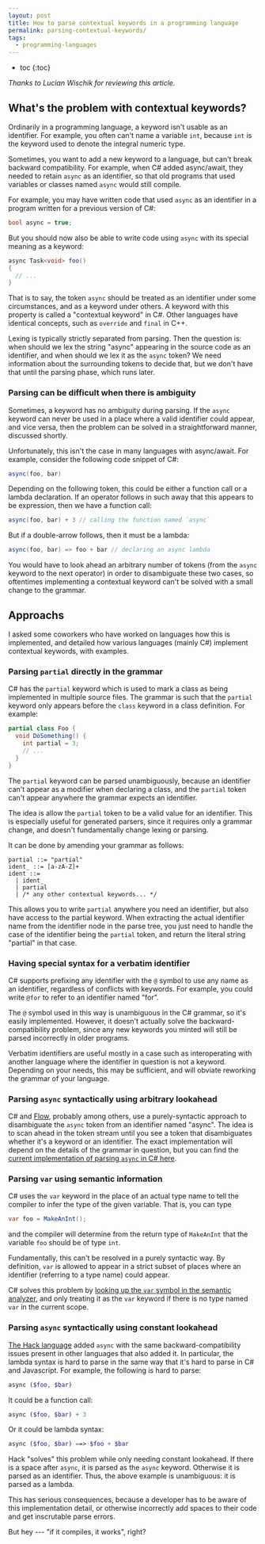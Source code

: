 ```yaml
---
layout: post
title: How to parse contextual keywords in a programming language
permalink: parsing-contextual-keywords/
tags:
  - programming-languages
---
```


* toc
{:toc}

*Thanks to Lucian Wischik for reviewing this article.*

## What's the problem with contextual keywords?

Ordinarily in a programming language, a keyword isn't usable as an identifier.
For example, you often can't name a variable `int`, because `int` is the keyword
used to denote the integral numeric type.

Sometimes, you want to add a new keyword to a language, but can't break backward
compatibility. For example, when C# added async/await, they needed to retain
`async` as an identifier, so that old programs that used variables or classes
named `async` would still compile.

For example, you may have written code that used `async` as an identifier in a
program written for a previous version of C#:

```cs
bool async = true;
```

But you should now also be able to write code using `async` with its special
meaning as a keyword:

```cs
async Task<void> foo()
{
  // ...
}
```

That is to say, the token `async` should be treated as an identifier under some
circumstances, and as a keyword under others. A keyword with this property is
called a "contextual keyword" in C#. Other languages have identical concepts,
such as `override` and `final` in C++.

Lexing is typically strictly separated from parsing. Then the question is: when
should we lex the string "async" appearing in the source code as an identifier,
and when should we lex it as the `async` token? We need information about the
surrounding tokens to decide that, but we don't have that until the parsing
phase, which runs later.

### Parsing can be difficult when there is ambiguity

Sometimes, a keyword has no ambiguity during parsing. If the `async` keyword
can never be used in a place where a valid identifier could appear, and vice
versa, then the problem can be solved in a straightforward manner, discussed
shortly.

Unfortunately, this isn't the case in many languages with async/await. For
example, consider the following code snippet of C#:

```cs
async(foo, bar)
```

Depending on the following token, this could be either a function call or a
lambda declaration. If an operator follows in such away that this appears to be
expression, then we have a function call:

```cs
async(foo, bar) + 3 // calling the function named `async`
```

But if a double-arrow follows, then it must be a lambda:

```cs
async(foo, bar) => foo + bar // declaring an async lambda
```

You would have to look ahead an arbitrary number of tokens (from the `async`
keyword to the next operator) in order to disambiguate these two cases, so
oftentimes implementing a contextual keyword can't be solved with a small
change to the grammar.

## Approachs

I asked some coworkers who have worked on languages how this is implemented,
and detailed how various languages (mainly C#) implement contextual keywords,
with examples.

### Parsing `partial` directly in the grammar

C# has the `partial` keyword which is used to mark a class as being implemented
in multiple source files. The grammar is such that the `partial` keyword only
appears before the `class` keyword in a class definition. For example:

```cs
partial class Foo {
  void DoSomething() {
    int partial = 3;
    // ...
  }
}
```

The `partial` keyword can be parsed unambiguously, because an identifier can't
appear as a modifier when declaring a class, and the `partial` token can't
appear anywhere the grammar expects an identifier.

The idea is allow the `partial` token to be a valid value for an identifier.
This is especially useful for generated parsers, since it requires only a
grammar change, and doesn't fundamentally change lexing or parsing.

It can be done by amending your grammar as follows:

```ebnf
partial ::= "partial"
ident_ ::= [a-zA-Z]+
ident ::=
  | ident_
  | partial
  | /* any other contextual keywords... */
```

This allows you to write `partial` anywhere you need an identifier, but also
have access to the partial keyword. When extracting the actual identifier name
from the identifier node in the parse tree, you just need to handle the case of
the identifier being the `partial` token, and return the literal string
"partial" in that case.

### Having special syntax for a verbatim identifier

C# supports prefixing any identifier with the `@` symbol to use any name as an
identifier, regardless of conflicts with keywords. For example, you could write
`@for` to refer to an identifier named "for".

The `@` symbol used in this way is unambiguous in the C# grammar, so it's
easily implemented. However, it doesn't actually solve the
backward-compatibility problem, since any new keywords you minted will still be
parsed incorrectly in older programs.

Verbatim identifiers are useful mostly in a case such as interoperating with
another language where the identifier in question is not a keyword. Depending
on your needs, this may be sufficient, and will obviate reworking the grammar
of your language.

### Parsing `async` syntactically using arbitrary lookahead

C# and [Flow], probably among others, use a purely-syntactic approach to
disambiguate the `async` token from an identifier named "async". The idea is to
scan ahead in the token stream until you see a token that disambiguates whether
it's a keyword or an identifier. The exact implementation will depend on the
details of the grammar in question, but you can find the [current
implementation of parsing `async` in C# here][cs-parsing-async].

  [flow]: https://flow.org/
  [cs-parsing-async]: https://github.com/dotnet/roslyn/blob/614299ff83da9959fa07131c6d0ffbc58873b6ae/src/Compilers/CSharp/Portable/Parser/LanguageParser.cs#L1371-L1440

### Parsing `var` using semantic information

C# uses the `var` keyword in the place of an actual type name to tell the
compiler to infer the type of the given variable. That is, you can type

```cs
var foo = MakeAnInt();
```

and the compiler will determine from the return type of `MakeAnInt` that the
variable `foo` should be of type `int`.

Fundamentally, this can't be resolved in a purely syntactic way. By definition,
`var` is allowed to appear in a strict subset of places where an identifier
(referring to a type name) could appear.

C# solves this problem by [looking up the `var` symbol in the semantic
analyzer][var-semantics], and only treating it as the `var` keyword if there is
no type named `var` in the current scope.

  [var-semantics]: https://ericlippert.com/2009/05/11/reserved-and-contextual-keywords/

### Parsing `async` syntactically using constant lookahead

[The Hack language][hack-language] added `async` with the same
backward-compatibility issues present in other languages that also added it. In
particular, the lambda syntax is hard to parse in the same way that it's hard
to parse in C# and Javascript.  For example, the following is hard to parse:

  [hack-language]: http://hacklang.org/

```php
async ($foo, $bar)
```

It could be a function call:

```php
async ($foo, $bar) + 3
```

Or it could be lambda syntax:

```php
async ($foo, $bar) ==> $foo + $bar
```

Hack "solves" this problem while only needing constant lookahead. If there is a
space after `async`, it is parsed as the `async` keyword. Otherwise it is
parsed as an identifier. Thus, the above example is unambiguous: it is parsed
as a lambda.

This has serious consequences, because a developer has to be aware of this
implementation detail, or otherwise incorrectly add spaces to their code and
get inscrutable parse errors.

But hey --- "if it compiles, it works", right?
